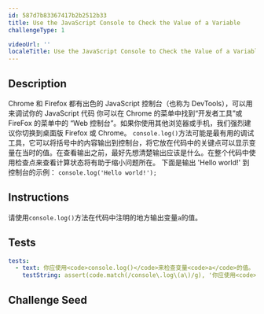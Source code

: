 ```yaml
---
id: 587d7b83367417b2b2512b33
title: Use the JavaScript Console to Check the Value of a Variable
challengeType: 1

videoUrl: ''
localeTitle: Use the JavaScript Console to Check the Value of a Variable
---
```


## Description
<section id='description'>
Chrome 和 Firefox 都有出色的 JavaScript 控制台（也称为 DevTools），可以用来调试你的 JavaScript 代码
你可以在 Chrome 的菜单中找到“开发者工具”或 FireFox 的菜单中的 “Web 控制台”。如果你使用其他浏览器或手机，我们强烈建议你切换到桌面版 Firefox 或 Chrome。
<code>console.log()</code>方法可能是最有用的调试工具，它可以将括号中的内容输出到控制台，将它放在代码中的关键点可以显示变量在当时的值。在查看输出之前，最好先想清楚输出应该是什么。在整个代码中使用检查点来查看计算状态将有助于缩小问题所在。
下面是输出 'Hello world!' 到控制台的示例：
<code>console.log('Hello world!');</code>
</section>

## Instructions
<section id='instructions'>
请使用<code>console.log()</code>方法在代码中注明的地方输出变量<code>a</code>的值。
</section>

## Tests
<section id='tests'>

```yml
tests:
  - text: 你应使用<code>console.log()</code>来检查变量<code>a</code>的值。
    testString: assert(code.match(/console\.log\(a\)/g), '你应使用<code>console.log()</code>来检查变量<code>a</code>的值。');

```

</section>

## Challenge Seed
<section id='challengeSeed'>















</section>

              